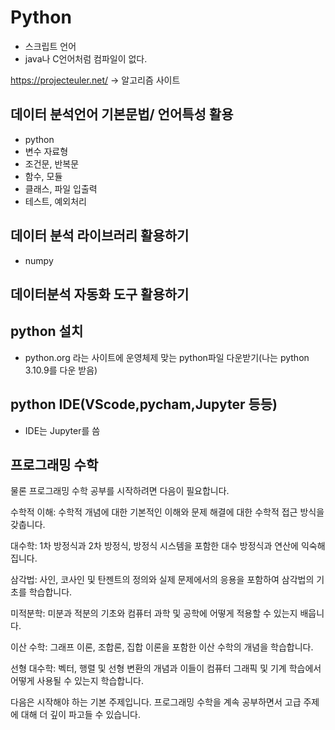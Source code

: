 # Python
- 스크립트 언어
- java나 C언어처럼 컴파일이 없다.

https://projecteuler.net/ -> 알고리즘 사이트

## 데이터 분석언어 기본문법/ 언어특성 활용
- python
- 변수 자료형
- 조건문, 반복문
- 함수, 모듈 
- 클래스, 파일 입출력
- 테스트, 예외처리
## 데이터 분석 라이브러리 활용하기
- numpy

## 데이터분석 자동화 도구 활용하기

## python 설치
- python.org 라는 사이트에 운영체제 맞는 python파일 다운받기(나는 python 3.10.9를 다운 받음)
## python IDE(VScode,pycham,Jupyter 등등)
- IDE는 Jupyter를 씀

## 프로그래밍 수학
물론 프로그래밍 수학 공부를 시작하려면 다음이 필요합니다.

수학적 이해: 수학적 개념에 대한 기본적인 이해와 문제 해결에 대한 수학적 접근 방식을 갖춥니다.

대수학: 1차 방정식과 2차 방정식, 방정식 시스템을 포함한 대수 방정식과 연산에 익숙해집니다.

삼각법: 사인, 코사인 및 탄젠트의 정의와 실제 문제에서의 응용을 포함하여 삼각법의 기초를 학습합니다.

미적분학: 미분과 적분의 기초와 컴퓨터 과학 및 공학에 어떻게 적용할 수 있는지 배웁니다.

이산 수학: 그래프 이론, 조합론, 집합 이론을 포함한 이산 수학의 개념을 학습합니다.

선형 대수학: 벡터, 행렬 및 선형 변환의 개념과 이들이 컴퓨터 그래픽 및 기계 학습에서 어떻게 사용될 수 있는지 학습합니다.

다음은 시작해야 하는 기본 주제입니다. 프로그래밍 수학을 계속 공부하면서 고급 주제에 대해 더 깊이 파고들 수 있습니다.
